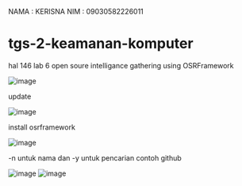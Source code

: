 NAMA : KERISNA
NIM  : 09030582226011

# tgs-2-keamanan-komputer
hal 146 lab 6
open soure intelligance gathering using OSRFramework

  ![image](https://github.com/user-attachments/assets/82239751-6f49-4b24-a4c2-4dba97ddd8b2)

update

  ![image](https://github.com/user-attachments/assets/e1ddf169-0e3a-4467-84c9-5dbf3812b355)

install osrframework

  ![image](https://github.com/user-attachments/assets/91695dab-dbc0-4eb6-9b72-f96c1674a1a9)

-n untuk nama dan -y untuk pencarian contoh github

  ![image](https://github.com/user-attachments/assets/71cdb142-9c32-43cb-8496-5dbb79e66f6f)
  ![image](https://github.com/user-attachments/assets/a1b61e58-618a-4534-9ab8-9d5eda55d2ca)
